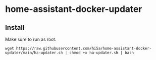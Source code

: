 # home-assistant-docker-updater #

## Install ##

Make sure to run as root.

`wget https://raw.githubusercontent.com/hi5a/home-assistant-docker-updater/main/ha-updater.sh | chmod +x ha-updater.sh | bash`
